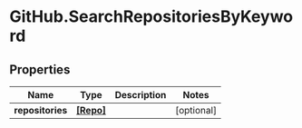 # GitHub.SearchRepositoriesByKeyword

## Properties

Name | Type | Description | Notes
------------ | ------------- | ------------- | -------------
**repositories** | [**[Repo]**](Repo.md) |  | [optional] 


